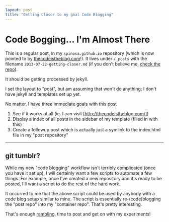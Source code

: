 ```yaml
---
layout: post
title: "Getting Closer to my goal Code Blogging"
---
```


# Code Bogging... I'm Almost There


This is a regular post, in my `spinosa.github.io` repository (which is now pointed to by [thecodeistheblog.com](http://thecodeistheblog.com)!).  It lives under `/_posts` with the filename `2013-07-22-getting-closer.md` (if you don't believe me, [check the repo](https://github.com/spinosa/spinosa.github.io)).

It should be getting processed by jekyll.

I set the layout to "post", but am assuming that won't do anything; I don't have jekyll and templates set up yet.


No matter, I have three immediate goals with this post

1.  See if it works at all (ie. I can visit [http://thecodeistheblog.com/])
2.  Display a index of all posts in the sidebar of my template (filled in with this)
3.  Create a followup post which is actually just a symlink to the index.html file in my "post repository"

---

## git tumblr?

While my new "code blogging" workflow isn't terribly complicated (once you have it set up), I will certainly want a few scripts to automate a few things.  For example, once I've created a new repository and it's ready to be posted, I'll want a script to do the rest of the hard work.  


It occurred to me that the above script could be used by anybody with a code blog setup similar to mine.  The script is essentially re-(code)blogging the "post repo" into my "container repo".  That's pretty interesting.


That's enough [rambling](http://www.youtube.com/watch?v=uKVp-atyiVA), time to post and get on with my experiments!